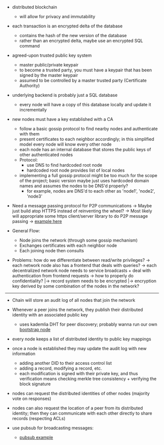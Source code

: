 - distributed blockchain
    - will allow for privacy and immutability
- each transaction is an encrypted delta of the database
    - contains the hash of the new version of the database
    - rather than an encrypted delta, maybe use an encrypted SQL command
- agreed-upon trusted public key system 
    - master public/private keypair 
    - to become a trusted party, you must have a keypair that has been signed by the master keypair
    - assumed to be controlled by a master trusted party (Certificate Authority)
- underlying backend is probably just a SQL database
    - every node will have a copy of this database locally and update it incrementally
- new nodes must have a key established with a CA
    - follow a basic gossip protocol to find nearby nodes and authenticate with them  
    - present certificates to each neighbor accordingly; in this simplified model every node will know every other node 
    - each node has an internal database that stores the public keys of other authenticated nodes
    - Protocol: 
        - use DNS to find hardcoded root node
        - hardcoded root node provides list of local nodes 
    - implementing a full gossip protocol might be too much for the scope of the project; basic version maybe just uses hardcoded domain names and assumes the nodes to be DNS'd properly? 
        - for example, nodes are DNS'd to each other as 'node1', 'node2', 'node3'
- Need a message passing protocol for P2P communications
    -> Maybe just build atop HTTPS instead of reinventing the wheel? 
    -> Most likely will appropriate some https client/server library to do P2P message passing
    -> [example here](https://youngkin.github.io/post/gohttpsclientserver/)
- General Flow: 
    - Node joins the network (through some gossip mechanism)
    - Exchanges certificates with each neighbor node 
    - Each joining node then consults 

- Problems: how do we differentiate between read/write privileges? 
    -> each network node also has a frontend that deals with queries? 
    -> each decentralized network node needs to service broadcasts + deal with authentication from frontend requests
    -> how to properly do confidentiality? 
        |-> record system needs to be encrypted
        |-> encryption key derived by some combination of the nodes in the network?


---
- Chain will store an audit log of all nodes that join the network
- Whenever a peer joins the network, they publish their distributed identity with an associated public key 
    - uses kademlia DHT for peer discovery; probably wanna run our own [bootstrap node](https://github.com/primihub/simple-bootstrap-node/tree/develop)

- every node keeps a list of distributed identity to public key mappings 
- once a node is established they may update the audit log with new information
    - adding another DID to their access control list 
    - adding a record, modifying a record, etc. 
    - each modification is signed with their private key, and thus verification means checking merkle tree consistency + verifying the block signature 
- nodes can request the distributed identities of other nodes (majority vote on responses)
- nodes can also request the location of a peer from its distributed identity; then they can communicate with each other directly to share records (respecting ACLs)
- use pubsub for broadcasting messages: 
    - [pubsub example](https://github.com/libp2p/go-libp2p/tree/8d6ceabd74ac8faf80653f474f13d45c0cbe5658/examples/pubsub/basic-chat-with-rendezvous)












